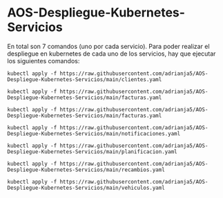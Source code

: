 # AOS-Despliegue-Kubernetes-Servicios

En total son 7 comandos (uno por cada servicio).
Para poder realizar el despliegue en kubernetes de cada uno de los servicios, hay que ejecutar los siguientes comandos:

`kubectl apply -f https://raw.githubusercontent.com/adrianja5/AOS-Despliegue-Kubernetes-Servicios/main/clientes.yaml`

`kubectl apply -f https://raw.githubusercontent.com/adrianja5/AOS-Despliegue-Kubernetes-Servicios/main/facturas.yaml`

`kubectl apply -f https://raw.githubusercontent.com/adrianja5/AOS-Despliegue-Kubernetes-Servicios/main/facturas.yaml`

`kubectl apply -f https://raw.githubusercontent.com/adrianja5/AOS-Despliegue-Kubernetes-Servicios/main/notificaciones.yaml`

`kubectl apply -f https://raw.githubusercontent.com/adrianja5/AOS-Despliegue-Kubernetes-Servicios/main/planificacion.yaml`

`kubectl apply -f https://raw.githubusercontent.com/adrianja5/AOS-Despliegue-Kubernetes-Servicios/main/recambios.yaml`

`kubectl apply -f https://raw.githubusercontent.com/adrianja5/AOS-Despliegue-Kubernetes-Servicios/main/vehiculos.yaml`
